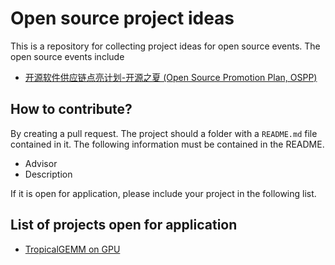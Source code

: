 # Open source project ideas

This is a repository for collecting project ideas for open source events. The open source events include
* [开源软件供应链点亮计划-开源之夏 (Open Source Promotion Plan, OSPP)](https://summer-ospp.ac.cn/)

## How to contribute?
By creating a pull request.
The project should a folder with a `README.md` file contained in it. The following information must be contained in the README.
* Advisor
* Description

If it is open for application, please include your project in the following list.

## List of projects open for application
* [TropicalGEMM on GPU](tropicalgpu)